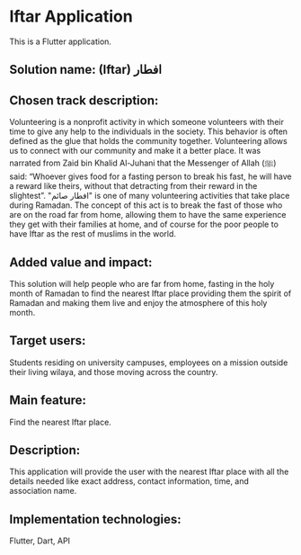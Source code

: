 # Iftar Application
This is a Flutter application.
## Solution name: (Iftar) افطار
## Chosen track description: 
Volunteering is a nonprofit activity in which someone volunteers with their time to give any help to the individuals in the society. This behavior is often defined as the glue that holds the community together. 
Volunteering allows us to connect with our community and make it a better place. It was narrated from Zaid bin Khalid Al-Juhani that the Messenger of Allah (ﷺ) said: “Whoever gives food for a fasting person to break his fast, he will have a reward like theirs, without that detracting from their reward in the slightest”. "افطار صائم" is one of many volunteering activities that take place during Ramadan. The concept of this act is to break the fast of those who are on the road far from home, allowing them to have the same experience they get with their families at home, and of course for the poor people to have Iftar as the rest of muslims in the world.
## Added value and impact: 
This solution will help people who are far from home, fasting in the holy month of Ramadan to find the nearest Iftar place providing them the spirit of Ramadan and making them live and enjoy the atmosphere of this holy month. 
## Target users: 
Students residing on university campuses, employees on a mission outside their living wilaya, and those moving across the country.
## Main feature: 
Find the nearest Iftar place. 
## Description: 
This application will provide the user with the nearest Iftar place with all the details needed like exact address, contact information, time, and association name.
## Implementation technologies: 
Flutter, Dart, API 
